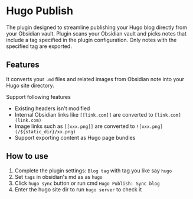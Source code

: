 # Hugo Publish

The plugin designed to streamline publishing your Hugo blog directly from your Obsidian vault. Plugin scans your Obsidian vault and picks notes that include a tag specified in the plugin configuration. Only notes with the specified tag are exported.

## Features
It converts your `.md` files and related images from Obsidian note into your Hugo site directory.

Support following features
- Existing headers isn't modified
- Internal Obsidian links like `[[link.com]]` are converted to `[link.com](link.com)`
- Image links such as `[[xxx.png]]` are converted to `![xxx.png](/${static_dir}/xx.png)`
- Support exporting content as Hugo page bundles

## How to use

1. Complete the plugin settings: `Blog tag` with tag you like say `hugo`
2. Set `tags` in obsidian's md as as `hugo`
3. Click `hugo sync` button or run cmd `Hugo Publish: Sync blog`
4. Enter the hugo site dir to run `hugo server` to check it
